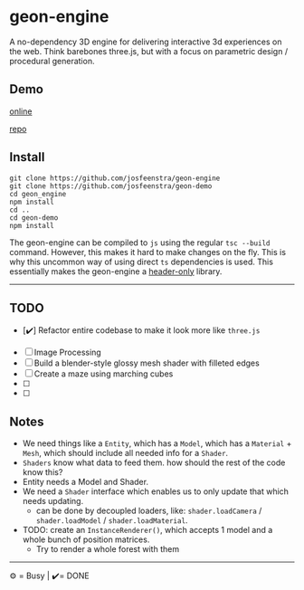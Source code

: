 # geon-engine
A no-dependency 3D engine for delivering interactive 3d experiences on the web. 
Think barebones three.js, but with a focus on parametric design / procedural generation.


## Demo
[online](http://josfeenstra.nl/project/geon/)

[repo](https://github.com/josfeenstra/geon-demo/)

## Install 
```
git clone https://github.com/josfeenstra/geon-engine
git clone https://github.com/josfeenstra/geon-demo
cd geon_engine
npm install
cd ..
cd geon-demo
npm install
```
The geon-engine can be compiled to `js` using the regular `tsc --build` command. 
However, this makes it hard to make changes on the fly. This is why this uncommon way of using direct `ts` dependencies is used. This essentially makes the geon-engine a [header-only](https://en.wikipedia.org/wiki/Header-only) library.

--------------------------------------------------------------------

## TODO

- [✔️] Refactor entire codebase to make it look more like `three.js`
- [ ] Image Processing
- [ ] Build a blender-style glossy mesh shader with filleted edges
- [ ] Create a maze using marching cubes
- [ ] 
- [ ]


## Notes

- We need things like a `Entity`, which has a `Model`, which has a `Material` + `Mesh`, which should include all needed info for a `Shader`.
- `Shaders` know what data to feed them. how should the rest of the code know this? 
- Entity needs a Model and Shader. 
- We need a `Shader` interface which enables us to only update that which needs updating.
  - can be done by decoupled loaders, like: `shader.loadCamera` / `shader.loadModel` / `shader.loadMaterial`. 
- TODO: create an `InstanceRenderer()`, which accepts 1 model and a whole bunch of position matrices.
  - Try to render a whole forest with them

_____________________________________________________________
⚙️ = Busy | ✔️= DONE 

